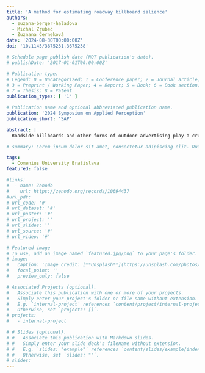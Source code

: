 ```yaml
---
title: 'A method for estimating roadway billboard salience'
authors:
  - zuzana-berger-haladova
  - Michal Zrubec
  - Zuznana Černeková
date: '2024-08-30T00:00:00Z'
doi: '10.1145/3675231.3675238'

# Schedule page publish date (NOT publication's date).
# publishDate: '2017-01-01T00:00:00Z'

# Publication type.
# Legend: 0 = Uncategorized; 1 = Conference paper; 2 = Journal article;
# 3 = Preprint / Working Paper; 4 = Report; 5 = Book; 6 = Book section;
# 7 = Thesis; 8 = Patent
publication_types: [ '1' ]

# Publication name and optional abbreviated publication name.
publication: '2024 Symposium on Applied Perception'
publication_short: 'SAP'

abstract: |
  Roadside billboards and other forms of outdoor advertising play a crucial role in marketing initiatives; however, they can also distract drivers, potentially contributing to accidents. This study delves into the significance of roadside advertising in images captured from a driver’s perspective. Firstly, it evaluates the effectiveness of neural networks in detecting advertising along roads, focusing on the YOLOv5 and Faster R-CNN models. Secondly, the study addresses the determination of billboard significance using methods for saliency extraction. The UniSal and SpectralResidual methods were employed to create saliency maps for each image. The study establishes a database of eye tracking sessions captured during city highway driving to assess the saliency models.

# summary: Lorem ipsum dolor sit amet, consectetur adipiscing elit. Duis posuere tellus ac convallis placerat.

tags:
  - Comenius University Bratislava
featured: false

#links:
#  - name: Zenodo
#    url: https://zenodo.org/records/10694437
#url_pdf: 
# url_code: '#'
# url_dataset: '#'
# url_poster: '#'
# url_project: ''
# url_slides: ''
# url_source: '#'
# url_video: '#'

# Featured image
# To use, add an image named `featured.jpg/png` to your page's folder.
# image:
#   caption: 'Image credit: [**Unsplash**](https://unsplash.com/photos/s9CC2SKySJM)'
#   focal_point: ''
#   preview_only: false

# Associated Projects (optional).
#   Associate this publication with one or more of your projects.
#   Simply enter your project's folder or file name without extension.
#   E.g. `internal-project` references `content/project/internal-project/index.md`.
#   Otherwise, set `projects: []`.
# projects:
#   - internal-project

# # Slides (optional).
# #   Associate this publication with Markdown slides.
# #   Simply enter your slide deck's filename without extension.
# #   E.g. `slides: "example"` references `content/slides/example/index.md`.
# #   Otherwise, set `slides: ""`.
# slides:
---
```

